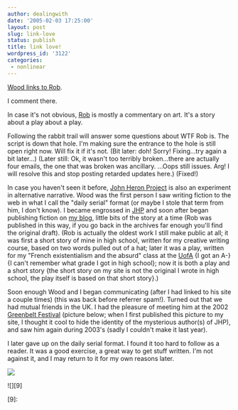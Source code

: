 ```yaml
---
author: dealingwith
date: '2005-02-03 17:25:00'
layout: post
slug: link-love
status: publish
title: link love!
wordpress_id: '3122'
categories:
 - nonlinear
---
```


[Wood links to Rob][1].


I comment there.


In case it's not obvious, [Rob][2] is mostly a commentary on art. It's a story
about a play about a play.


Following the rabbit trail will answer some questions about WTF Rob is. The
script is down that hole. I'm making sure the entrance to the hole is still
open right now. Will fix it if it's not. (Bit later: doh! Sorry! Fixing...try
again a bit later...) (Later still: Ok, it wasn't too terribly broken...there
are actually four emails, the one that was broken was ancillary. ...Oops still
issues. Arg! I will resolve this and stop posting retarded updates here.)
(Fixed!)



In case you haven't seen it before, [John Heron Project][3] is also an
experiment in alternative narrative. Wood was the first person I saw writing
fiction to the web in what I call the "daily serial" format (or maybe I stole
that term from him, I don't know). I became engrossed in [JHP][4] and soon
after began publishing fiction on [my blog][5], little bits of the story at a
time (Rob was published in this way, if you go back in the archives far enough
you'll find the original draft). (Rob is actually the oldest work I still make
public at all; it was first a short story of mine in high school, written for
my creative writing course, based on two words pulled out of a hat; later it
was a play, written for my "French existentialism and the absurd" class at the
[UofA][6] {I got an A-} {I can't remember what grade I got in high school};
now it is both a play and a short story {the short story on my site is not the
original I wrote in high school, the play itself is based on that short
story}.)


Soon enough Wood and I began communicating (after I had linked to his site a
couple times) (this was back before referrer spam!). Turned out that we had
mutual friends in the UK. I had the pleasure of meeting him at the 2002
[Greenbelt Festival][7] (picture below; when I first published this picture to
my site, I thought it cool to hide the identity of the mysterious author(s) of
JHP), and saw him again during 2003's (sadly I couldn't make it last year).


I later gave up on the daily serial format. I found it too hard to follow as a
reader. It was a good exercise, a great way to get stuff written. I'm not
against it, and I may return to it for my own reasons later.


![][8]

![][9]

   [1]: http://www.johnheronproject.com/wp/?p=56

   [2]: http://danielsjourney.com/art/writing/fiction/rob/

   [3]: http://www.johnheronproject.com/

   [4]: http://www.johnheronproject.com/wp

   [5]: http://danielsjourney.com/blog

   [6]: http://arizona.edu

   [7]: http://www.greenbelt.org.uk

   [8]: http://danielsjourney.com/blog/files/2005/02/2002i.jpg

   [9]:

